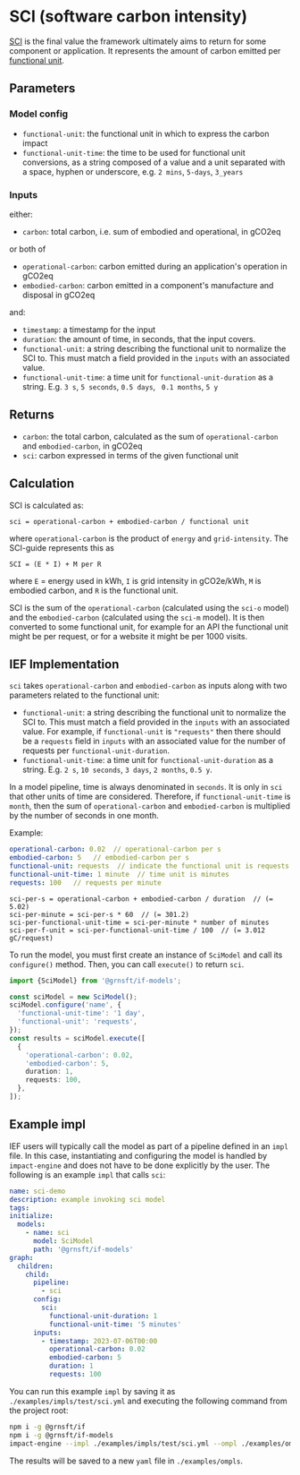 # SCI (software carbon intensity)

[SCI](https://sci-guide.greensoftware.foundation/) is the final value the
framework ultimately aims to return for some component or application.
It represents the amount of carbon emitted per
[functional unit](https://sci-guide.greensoftware.foundation/R/).

## Parameters

### Model config

- `functional-unit`: the functional unit in which to express the carbon impact
- `functional-unit-time`: the time to be used for functional unit conversions, as a string composed of a value and a unit separated with a space, hyphen or underscore, e.g. `2 mins`, `5-days`, `3_years`

### Inputs

either:

- `carbon`: total carbon, i.e. sum of embodied and operational, in gCO2eq

or both of

- `operational-carbon`: carbon emitted during an application's operation in gCO2eq
- `embodied-carbon`: carbon emitted in a component's manufacture
  and disposal in gCO2eq

and:

- `timestamp`: a timestamp for the input
- `duration`: the amount of time, in seconds, that the input covers.
- `functional-unit`: a string describing the functional unit to normalize
  the SCI to. This must match a field provided in the `inputs` with
  an associated value.
- `functional-unit-time`: a time unit for `functional-unit-duration` as a string.
  E.g. `3 s`, `5 seconds`, `0.5 days`, ` 0.1 months`, `5 y`

## Returns

- `carbon`: the total carbon, calculated as the sum of `operational-carbon`
  and `embodied-carbon`, in gCO2eq
- `sci`: carbon expressed in terms of the given functional unit

## Calculation

SCI is calculated as:

```pseudocode
sci = operational-carbon + embodied-carbon / functional unit
```

where `operational-carbon` is the product of `energy` and `grid-intensity`.
The SCI-guide represents this as

```pseudocode
SCI = (E * I) + M per R
```

where
`E` = energy used in kWh,
`I` is grid intensity in gCO2e/kWh,
`M` is embodied carbon, and
`R` is the functional unit.

SCI is the sum of the `operational-carbon` (calculated using the `sci-o` model)
and the `embodied-carbon` (calculated using the `sci-m` model).
It is then converted to some functional unit, for example for an API the
functional unit might be per request, or for a website
it might be per 1000 visits.

## IEF Implementation

`sci` takes `operational-carbon` and `embodied-carbon` as inputs along
with two parameters related to the functional unit:

- `functional-unit`: a string describing the functional unit to normalize
  the SCI to. This must match a field provided in the `inputs` with
  an associated value.
  For example, if `functional-unit` is `"requests"` then there should be
  a `requests` field in `inputs` with an associated value for
  the number of requests per `functional-unit-duration`.
- `functional-unit-time`: a time unit for `functional-unit-duration` as a string.
  E.g. `2 s`, `10 seconds`, `3 days`, `2 months`, `0.5 y`.

In a model pipeline, time is always denominated in `seconds`. It is only in
`sci` that other units of time are considered. Therefore, if `functional-unit-time`
is `month`, then the sum of `operational-carbon` and `embodied-carbon` is
multiplied by the number of seconds in one month.

Example:

```yaml
operational-carbon: 0.02  // operational-carbon per s
embodied-carbon: 5   // embodied-carbon per s
functional-unit: requests  // indicate the functional unit is requests
functional-unit-time: 1 minute  // time unit is minutes
requests: 100   // requests per minute
```

```pseduocode
sci-per-s = operational-carbon + embodied-carbon / duration  // (= 5.02)
sci-per-minute = sci-per-s * 60  // (= 301.2)
sci-per-functional-unit-time = sci-per-minute * number of minutes
sci-per-f-unit = sci-per-functional-unit-time / 100  // (= 3.012 gC/request)
```

To run the model, you must first create an instance of `SciModel` and call
its `configure()` method. Then, you can call `execute()` to return `sci`.

```typescript
import {SciModel} from '@grnsft/if-models';

const sciModel = new SciModel();
sciModel.configure('name', {
  'functional-unit-time': '1 day',
  'functional-unit': 'requests',
});
const results = sciModel.execute([
  {
    'operational-carbon': 0.02,
    'embodied-carbon': 5,
    duration: 1,
    requests: 100,
  },
]);
```

## Example impl

IEF users will typically call the model as part of a pipeline defined in an `impl`
file. In this case, instantiating and configuring the model is handled by
`impact-engine` and does not have to be done explicitly by the user.
The following is an example `impl` that calls `sci`:

```yaml
name: sci-demo
description: example invoking sci model
tags:
initialize:
  models:
    - name: sci
      model: SciModel
      path: '@grnsft/if-models'
graph:
  children:
    child:
      pipeline:
        - sci
      config:
        sci:
          functional-unit-duration: 1
          functional-unit-time: '5 minutes'
      inputs:
        - timestamp: 2023-07-06T00:00
          operational-carbon: 0.02
          embodied-carbon: 5
          duration: 1
          requests: 100
```

You can run this example `impl` by saving it as `./examples/impls/test/sci.yml` and executing the following command from the project root:

```sh
npm i -g @grnsft/if
npm i -g @grnsft/if-models
impact-engine --impl ./examples/impls/test/sci.yml --ompl ./examples/ompls/sci.yml
```

The results will be saved to a new `yaml` file in `./examples/ompls`.
